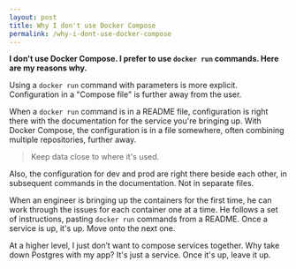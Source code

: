```yaml
---
layout: post
title: Why I don't use Docker Compose
permalink: /why-i-dont-use-docker-compose
---
```

**I don't use Docker Compose. I prefer to use `docker run` commands. Here are
my reasons why.**

Using a `docker run` command with parameters is more explicit. Configuration in
a "Compose file" is further away from the user.

When a `docker run` command is in a README file, configuration is right there
with the documentation for the service you're bringing up. With Docker Compose,
the configuration is in a file somewhere, often combining multiple
repositories, further away.

> Keep data close to where it's used.

Also, the configuration for dev and prod are right there beside each other, in
subsequent commands in the documentation. Not in separate files.

When an engineer is bringing up the containers for the first time, he can work
through the issues for each container one at a time. He follows a set of
instructions, pasting `docker run` commands from a README. Once a service is
up, it's up. Move onto the next one.

At a higher level, I just don’t want to compose services together. Why take
down Postgres with my app? It's just a service. Once it's up, leave it up.
